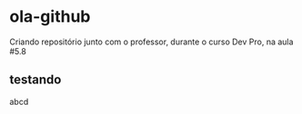 # ola-github
Criando repositório junto com o professor, durante o curso Dev Pro, na aula #5.8

## testando
abcd 